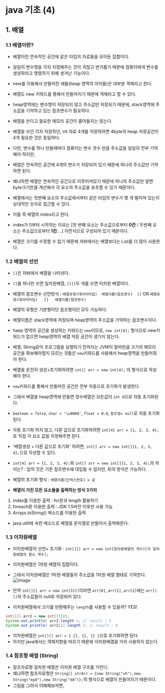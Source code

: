 # java 기초 (4)

## 1. 배열

### 1.1 배열이란?
- 배열이란 연속적인 공간에 같은 타입의 자료들을 모아둔 집합이다.
- 일일히 변수명을 각자 지정해주는 것이 귀찮고 번거롭기 때문에 컴퓨터에게 변수를 생성하라고 명령하기 위해 생겨난 기능이다.

- new를 이용해서 만들어진 애들(heap 영역의 아이들)은 대부분 객체라고 한다. 
- 배열도 new 키워드를 통해서 만들어지기 때문에 객체라고 할 수 있다.
- heap영역에는 변수명이 저장되지 않고 주소값만 저장되기 때문에, stack영역에 주소값을 기억하고 있는 참조변수가 필요하다.

- 배열을 쓴다고 필요한 메모리 공간이 줄어들지는 않는다. 
- 배열을 쓰던 각자 저장하던, int 자료 4개를 저장하려면 4byte의 heap 저장공간이 4개 필요한 것은 동일하다.
- 다만, 변수를 하나 만들때마다 컴퓨터는 변수 갯수 만큼 주소값을 일일히 전부 기억해야 하지만, 
- 배열은 연속적인 공간에 4개의 변수가 저장되어 있기 때문에 하나의 주소값만 기억하면 된다. 
- 왜냐하면 배열은 연속적인 공간으로 이루어져있기 때문에 하나의 주소값만 알면 byte크기만큼 계산해서 각 요소의 주소값을 유추할 수 있기 때문이다.

- 배열에서는 첫번째 요소의 주소값에서부터 같은 타입의 변수가 몇 개 떨어져 있는지 상대적인 숫자로 접근할 수 있다.
- 이를 즉 배열의 index라고 한다.
- index가 0부터 시작하는 이유는 [첫 번째 요소는 주소값으로부터 **0칸** / 두번째 요소는 주소값으로부터 **1칸**....] 이런식으로 구성되어 있기 때문이다.

- 배열은 크기를 수정할 수 없기 때문에 자바에서는 배열보다는 List를 더 많이 사용한다. 

### 1.2 배열의 선언
- `[]`은 자바에서 배열을 나타낸다. 
- `[]`를 하나만 쓰면 일차원배열, `[][]`두 개를 쓰면 이차원 배열이다. 

- 배열의 참조변수 선언방식 : `배열유형(데이터타입)  배열이름(참조변수)  []`   OR   `배열유형(데이터타입)   []   배열이름(참조변수)`

- 배열의 유형은 기본형이던 참조형이던 모두 가능하다. 
- 배열이름은 stack영역에 저장되며 heap영역의 주소값을 기억하는 참조변수이다. 


- haep 영역의 공간을 생성하는 키워드는 `new`이므로, `new int[4];` 형식으로 new키워드가 없으면 heap영역의 배열 저장 공간이 생기지 않는다.
- 배열, String같이 프로그램을 실행하기 전까지는 JVM이 얼마만큼 크기의 메모리 공간을 확보해야할지 모르는 것들은 `new`키워드를 사용해서 heap영역을 만들어줘야 한다. 
- 배열을 온전히 생성+초기화하려면 `int[] arr = new int[4];` 의 형식으로 작성해야 한다. 

- `new`키워드를 통해서 만들어진 공간은 전부 자동으로 초기화가 발생한다.
- 그래서 배열을 heap영역에 만들면 정수배열은 모든값이 `int 0`으로 자동 초기화된다. 
- `boolean = false`, `char = '\u0000'`, `float = 0.0`, `참조형= null`로 자동 초기화된다. 
- 자동 초기화 하지 않고, 다른 값으로 초기화하려면 `int[4] arr = {1, 2, 3, 4};`로 직접 각 요소 값을 지정해주면 된다.

- '배열생성 + 다른 값으로 초기화' 하려면, `int[] arr = new int[]{1, 2, 3, 4};`으로 작성할 수 있다.

- `int[4] arr = {1, 2, 3, 4};`와 `int[] arr = new int[]{1, 2, 3, 4};`의 차이는? : 앞의 것은 기존 참조변수에 대입될 수 없지만, 뒤의 방식은 가능하다.

- 배열의 초기화 형식 : `배열이름[인덱스번호] = 값`

- **배열이 가진 모든 요소들을 출력하는 방식 3가지**

1. index를 이용한 출력 : for문과 length 활용하기
2. foreach문 이용한 출력 : JDK 1.5버전 이후만 사용 가능
3. Arrays.toString() 메소드를 이용한 출력
  - java.utill에 속한 메소드로 배열을 문자열로 만들어서 출력해준다. 

### 1.3 이차원배열
- 이차원배열의 선언+ 초기화 : `int[][] arr = new int[일차원배열의 개수][각 일차원배열의 원소 개수];`
- 이차원배열은 1차원 배열의 집합이다. 
- 그래서 이차원배열은 1차원 배열들의 주소값을 1차원 배열 형태로 기억한다. 
![image](https://user-images.githubusercontent.com/77392444/110741940-d4a1ec00-8278-11eb-9d8c-c782981cd93a.png)

- 만약 `int[][] arr = new int[3][]`이라면  `arr[0]`, `arr[1]`, `arr[2]`에는 `arr[][]`의 주소값들이 null로 저장되어 있다. 

- 이차원배열에서 크기를 반환해주는 `length`를 사용할 수 있을까? YES!

```java
int[][] arr2 = new int[3][8];
System.out.println( arr2.length ); // result : 3
System.out.println( arr2[1].length ); // result : 8
```

- 이차원배열은 `int[][] arr = { {}, {}, {} }`으로 초기화하면 된다.
- 하지만 java에서는 객체지향을 따르기 때문에 이차원배열을 거의 사용하지 않는다. 


### 1.4 참조형 배열 (String)

- 참조자료형 일차원 배열은 이차원 배열 구조를 가진다.
- 왜냐하면 참조자료형은 `String[] strArr = {new String("vh"),new String("epd"),new String("dd")};`의 형식으로 배열이 만들어지기 때문이다.
- 그림을 그려서 이해해보자면,
